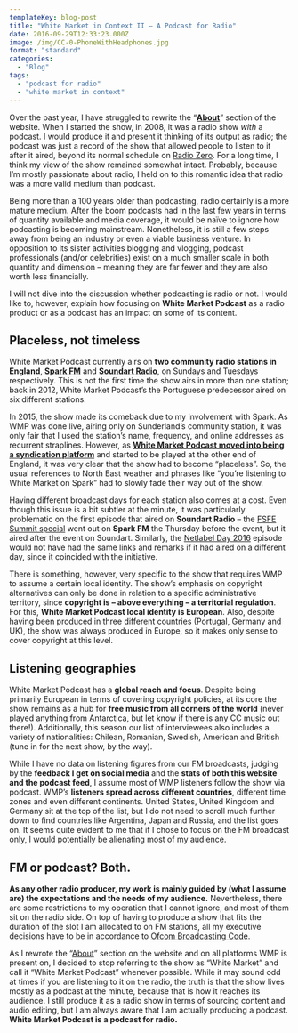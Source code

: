 ```yaml
---
templateKey: blog-post
title: "White Market in Context II – A Podcast for Radio"
date: 2016-09-29T12:33:23.000Z
image: /img/CC-0-PhoneWithHeadphones.jpg
format: "standard"
categories:
  - "Blog"
tags:
  - "podcast for radio"
  - "white market in context"
---
```

Over the past year, I have struggled to rewrite the “**[About](/about/)**” section of the website. When I started the show, in 2008, it was a radio show _with_ a podcast. I would produce it and present it thinking of its output as radio; the podcast was just a record of the show that allowed people to listen to it after it aired, beyond its normal schedule on [Radio Zero](http://www.radiozero.pt/). For a long time, I think my view of the show remained somewhat intact. Probably, because I’m mostly passionate about radio, I held on to this romantic idea that radio was a more valid medium than podcast.

Being more than a 100 years older than podcasting, radio certainly is a more mature medium. After the boom podcasts had in the last few years in terms of quantity available and media coverage, it would be naïve to ignore how podcasting is becoming mainstream. Nonetheless, it is still a few steps away from being an industry or even a viable business venture. In opposition to its sister activities blogging and vlogging, podcast professionals (and/or celebrities) exist on a much smaller scale in both quantity and dimension – meaning they are far fewer and they are also worth less financially.

I will not dive into the discussion whether podcasting is radio or not. I would like to, however, explain how focusing on **White Market Podcast** as a radio product or as a podcast has an impact on some of its content.

Placeless, not timeless
-----------------------

White Market Podcast currently airs on **two community radio stations in England**, **[Spark FM](http://www.sparksunderland.com/)** and **[Soundart Radio](http://soundartradio.org.uk/)**, on Sundays and Tuesdays respectively. This is not the first time the show airs in more than one station; back in 2012, White Market Podcast’s the Portuguese predecessor aired on six different stations.

In 2015, the show made its comeback due to my involvement with Spark. As WMP was done live, airing only on Sunderland’s community station, it was only fair that I used the station’s name, frequency, and online addresses as recurrent straplines. However, as **[White Market Podcast moved into being a syndication platform](/blog/2016-07-06-white-market-becomes-syndication-platform/)** and started to be played at the other end of England, it was very clear that the show had to become “placeless”. So, the usual references to North East weather and phrases like “you’re listening to White Market on Spark” had to slowly fade their way out of the show.

Having different broadcast days for each station also comes at a cost. Even though this issue is a bit subtler at the minute, it was particularly problematic on the first episode that aired on **Soundart Radio** – the [FSFE Summit special](/blog/2016-09-01-session-3-07-fsfe-summit-2016-and-some-tunes/) went out on **Spark FM** the Thursday before the event, but it aired after the event on Soundart. Similarly, the [Netlabel Day 2016](/blog/2016-07-14-session-3-01-netlabel-day-2016/) episode would not have had the same links and remarks if it had aired on a different day, since it coincided with the initiative.

There is something, however, very specific to the show that requires WMP to assume a certain local identity. The show’s emphasis on copyright alternatives can only be done in relation to a specific administrative territory, since **copyright is – above everything – a territorial regulation**. For this, **White Market Podcast local identity is European**. Also, despite having been produced in three different countries (Portugal, Germany and UK), the show was always produced in Europe, so it makes only sense to cover copyright at this level.

Listening geographies
---------------------

White Market Podcast has a **global reach and focus**. Despite being primarily European in terms of covering copyright policies, at its core the show remains as a hub for **free music from all corners of the world** (never played anything from Antarctica, but let know if there is any CC music out there!). Additionally, this season our list of interviewees also includes a variety of nationalities: Chilean, Romanian, Swedish, American and British (tune in for the next show, by the way).

While I have no data on listening figures from our FM broadcasts, judging by the **feedback I get on social media** and the **stats of both this website and the podcast feed**, I assume most of WMP listeners follow the show via podcast. WMP’s **listeners spread across different countries**, different time zones and even different continents. United States, United Kingdom and Germany sit at the top of the list, but I do not need to scroll much further down to find countries like Argentina, Japan and Russia, and the list goes on. It seems quite evident to me that if I chose to focus on the FM broadcast only, I would potentially be alienating most of my audience.

FM or podcast? Both.
--------------------

**As any other radio producer, my work is mainly guided by (what I assume are) the expectations and the needs of my audience.** Nevertheless, there are some restrictions to my operation that I cannot ignore, and most of them sit on the radio side. On top of having to produce a show that fits the duration of the slot I am allocated to on FM stations, all my executive decisions have to be in accordance to [Ofcom Broadcasting Code](http://stakeholders.ofcom.org.uk/broadcasting/broadcast-codes/broadcast-code/).

As I rewrote the “[About](/about/)” section on the website and on all platforms WMP is present on, I decided to stop referring to the show as “White Market” and call it “White Market Podcast” whenever possible. While it may sound odd at times if you are listening to it on the radio, the truth is that the show lives mostly as a podcast at the minute, because that is how it reaches its audience. I still produce it as a radio show in terms of sourcing content and audio editing, but I am always aware that I am actually producing a podcast. **White Market Podcast is a podcast for radio.**